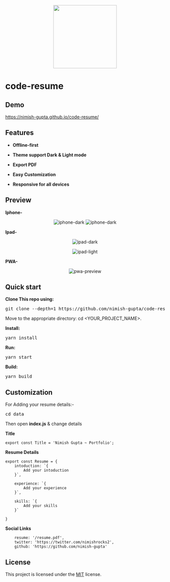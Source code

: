 <p align="center">
    <img src="https://nimish-gupta.github.io/code-resume/" width="200">
</p>

# code-resume

## Demo

https://nimish-gupta.github.io/code-resume/

## Features

- **Offline-first**

- **Theme support Dark & Light mode**

- **Export PDF**

- **Easy Customization**

- **Responsive for all devices**

## Preview

**Iphone-**

<p align="center">
    <img aligh="left" src="https://nimish-gupta.github.io/code-resume/preview/iphone-dark.png" alt="iphone-dark"/>
    <img aligh="right" src="https://nimish-gupta.github.io/code-resume/preview/iphone-light.png" alt="iphone-dark"/>
</p>

**Ipad-**

<p align="center">
    <img src="https://nimish-gupta.github.io/code-resume/preview/ipad-dark.png" alt="ipad-dark"/>
</p>
<p align="center">
    <img src="https://nimish-gupta.github.io/code-resume/preview/ipad-light.png" alt="ipad-light"/>
 </p>

**PWA-**

<p align="center">
    <img aligh="left" src="https://nimish-gupta.github.io/code-resume/preview/pwa-app.png" alt="pwa-preview"/>
</p>

## Quick start

**Clone This repo using:**

<pre>git clone --depth=1 https://github.com/nimish-gupta/code-resume.git <YOUR_PROJECT_NAME></pre>

Move to the appropriate directory: cd <YOUR_PROJECT_NAME>.

**Install:**

<pre>yarn install</pre>

**Run:**

<pre>yarn start</pre>

**Build:**

<pre>yarn build</pre>

## Customization

For Adding your resume details:-

<pre>cd data</pre>

Then open **index.js** & change details

**Title**

```
export const Title = 'Nimish Gupta ~ Portfolio';
```

**Resume Details**

```
export const Resume = {
    intoduction: `{
        Add your intoduction
    }`,

    experience: `{
        Add your experience
    }`,

    skills: `{
        Add your skills
    }`

}
```

**Social Links**

```
    resume: '/resume.pdf',
    twitter: 'https://twitter.com/nimishrocks2',
    github: 'https://github.com/nimish-gupta'
```

## License

This project is licensed under the [MIT](LICENSE) license.
